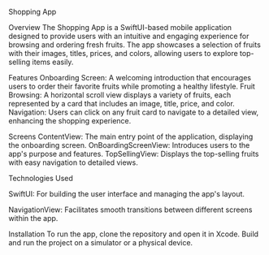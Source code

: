 Shopping App

Overview 
The Shopping App is a SwiftUI-based mobile application designed to provide users with an intuitive and engaging experience for browsing and ordering fresh fruits. The app showcases a selection of fruits with their images, titles, prices, and colors, allowing users to explore top-selling items easily. 

Features 
Onboarding Screen: A welcoming introduction that encourages users to order their favorite fruits while promoting a healthy lifestyle. 
Fruit Browsing: A horizontal scroll view displays a variety of fruits, each represented by a card that includes an image, title, price, and color. 
Navigation: Users can click on any fruit card to navigate to a detailed view, enhancing the shopping experience. 

Screens 
ContentView: The main entry point of the application, displaying the onboarding screen. 
OnBoardingScreenView: Introduces users to the app's purpose and features. 
TopSellingView: Displays the top-selling fruits with easy navigation to detailed views. 

Technologies Used 

SwiftUI: For building the user interface and managing the app's layout. 

NavigationView: Facilitates smooth transitions between different screens within the app. 

Installation 
To run the app, clone the repository and open it in Xcode. Build and run the project on a simulator or a physical device.
